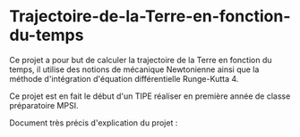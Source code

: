 # Trajectoire-de-la-Terre-en-fonction-du-temps
Ce projet a pour but de calculer la trajectoire de la Terre en fonction du temps, il utilise des notions de mécanique Newtonienne ainsi que la méthode d'intégration d'équation différentielle Runge-Kutta 4.

Ce projet est en fait le début d'un TIPE réaliser en première année de classe préparatoire MPSI.

Document très précis d'explication du projet : 
